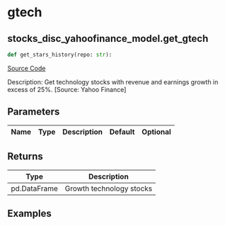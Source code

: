 # gtech

## stocks_disc_yahoofinance_model.get_gtech

```python
def get_stars_history(repo: str):
```
[Source Code](https://github.com/OpenBB-finance/OpenBBTerminal/tree/main/openbb_terminal/stocks/discovery/yahoofinance_model.py#L75)

Description: Get technology stocks with revenue and earnings growth in excess of 25%. [Source: Yahoo Finance]

## Parameters

| Name | Type | Description | Default | Optional |
| ---- | ---- | ----------- | ------- | -------- |

## Returns

| Type | Description |
| ---- | ----------- |
| pd.DataFrame | Growth technology stocks |

## Examples

